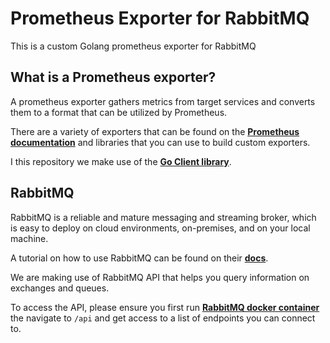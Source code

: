 # Prometheus Exporter for RabbitMQ

This is a custom Golang prometheus exporter for RabbitMQ

## What is a Prometheus exporter?

A prometheus exporter gathers metrics from target services and converts them to a format that can be utilized by Prometheus.

There are a variety of exporters that can be found on the **[Prometheus documentation](https://prometheus.io/docs/instrumenting/exporters/)** and libraries that you can use to build custom exporters.

I this repository we make use of the **[Go Client library](github.com/prometheus/client_golang/)**.

## RabbitMQ

RabbitMQ is a reliable and mature messaging and streaming broker, which is easy to deploy on cloud environments, on-premises, and on your local machine.

A tutorial on how to use RabbitMQ can be found on their **[docs](https://www.rabbitmq.com/docs)**.

We are making use of RabbitMQ API that helps you query information on exchanges and queues.

To access the API, please ensure you first run **[RabbitMQ docker container](https://hub.docker.com/_/rabbitmq)** the navigate to `/api` and get access to a list of endpoints you can connect to.
